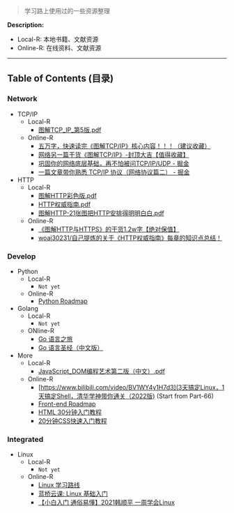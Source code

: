> 学习路上使用过的一些资源整理

**Description:**
- Local-R: 本地书籍、文献资源
- Online-R: 在线资料、文献资源

---

## Table of Contents (目录)

### Network

- TCP/IP
  - Local-R
    - [图解TCP_IP_第5版.pdf](Network/图解TCP_IP_第5版.pdf)
  - Online-R
    - [五万字，快速读完《图解TCP/IP》核心内容！！！（建议收藏）](https://blog.csdn.net/qq_59392324/article/details/120698235)
    - [网络另一篇干货《图解TCP/IP》-封顶大吉【值得收藏】](https://juejin.cn/post/6928280495310503944)
    - [巩固你的网络底层基础，再不怕被问TCP/IP/UDP - 掘金](https://juejin.cn/post/6994274756652433421)
    - [一篇文章带你熟悉 TCP/IP 协议（网络协议篇二） - 掘金](https://juejin.cn/post/6844903510509633550)
- HTTP
  - Local-R
    - [图解HTTP彩色版.pdf](Network/图解HTTP彩色版.pdf)
    - [HTTP权威指南.pdf](Network/HTTP权威指南.pdf)
    - [图解HTTP-21张图把HTTP安排得明明白白.pdf](Network/图解HTTP-21张图把HTTP安排得明明白白.pdf)
  - Online-R
    - [《图解HTTP与HTTPS》的干货1.2w字【绝对保值】](https://juejin.cn/post/6900511779869327373)
    - [woai30231/自己提炼的关于《HTTP权威指南》每章的知识点总结！](https://github.com/woai30231/http)

### Develop

- Python
  - Local-R
    - `Not yet`
  - Online-R
    - [Python Roadmap](https://github.com/liyupi/code-roadmap/blob/main/docs/roadmap/Python%E5%AD%A6%E4%B9%A0%E8%B7%AF%E7%BA%BF.md)
- Golang
  - Local-R
    - `Not yet`
  - ONline-R
    - [Go 语言之旅](https://tour.go-zh.org/welcome/1)
    - [Go 语言圣经（中文版）](https://gopl-zh.github.io/index.html)
- More
  - Local-R
    - [JavaScript_DOM编程艺术第二版（中文）.pdf](JavaScript/JavaScript_DOM编程艺术第二版（中文）.pdf)
  - Online-R
    - [https://www.bilibili.com/video/BV1WY4y1H7d3](3天搞定Linux，1天搞定Shell，清华学神带你通关（2022版) (Start from Part-66)
    - [Front-end Roadmap](https://github.com/liyupi/code-roadmap/blob/main/docs/roadmap/%E5%89%8D%E7%AB%AF%E5%AD%A6%E4%B9%A0%E8%B7%AF%E7%BA%BF.md)
    - [HTML 30分钟入门教程](https://deerchao.cn/tutorials/html/html.htm)
    - [20分钟CSS快速入门教程](https://www.bilibili.com/video/BV1mS4y1Z7Ga)

### Integrated

- Linux
  - Local-R
    - `Not yet`
  - Online-R
    - [Linux 学习路线](https://github.com/liyupi/code-roadmap/blob/main/docs/roadmap/Linux%E5%AD%A6%E4%B9%A0%E8%B7%AF%E7%BA%BF.md)
    - [蓝桥云课: Linux 基础入门](https://www.lanqiao.cn/courses/1)
    - [【小白入门 通俗易懂】2021韩顺平 一周学会Linux](https://www.bilibili.com/video/BV1Sv411r7vd)